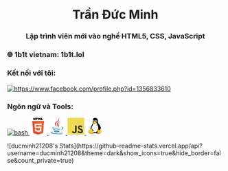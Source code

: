 <h1 align="center">Trần Đức Minh</h1>
<h3 align="center">Lập trình viên mới vào nghề HTML5, CSS, JavaScript</h3>

<h3 align=center">🌐 1b1t vietnam: 1b1t.lol</h3>

<h3 align="left">Kết nối với tôi:</h3>
<p align="left">
<a href="https://fb.com/https://www.facebook.com/profile.php?id=1356833610" target="blank"><img align="center" src="https://raw.githubusercontent.com/rahuldkjain/github-profile-readme-generator/master/src/images/icons/Social/facebook.svg" alt="https://www.facebook.com/profile.php?id=1356833610" height="30" width="40" /></a>
</p>

<h3 align="left">Ngôn ngữ và Tools:</h3>
<p align="left"> <a href="https://www.gnu.org/software/bash/" target="_blank" rel="noreferrer"> <img src="https://www.vectorlogo.zone/logos/gnu_bash/gnu_bash-icon.svg" alt="bash" width="40" height="40"/> </a> <a href="https://www.w3.org/html/" target="_blank" rel="noreferrer"> <img src="https://raw.githubusercontent.com/devicons/devicon/master/icons/html5/html5-original-wordmark.svg" alt="html5" width="40" height="40"/> </a> <a href="https://www.java.com" target="_blank" rel="noreferrer"> <img src="https://raw.githubusercontent.com/devicons/devicon/master/icons/java/java-original.svg" alt="java" width="40" height="40"/> </a> <a href="https://developer.mozilla.org/en-US/docs/Web/JavaScript" target="_blank" rel="noreferrer"> <img src="https://raw.githubusercontent.com/devicons/devicon/master/icons/javascript/javascript-original.svg" alt="javascript" width="40" height="40"/> </a> <a href="https://www.linux.org/" target="_blank" rel="noreferrer"> <img src="https://raw.githubusercontent.com/devicons/devicon/master/icons/linux/linux-original.svg" alt="linux" width="40" height="40"/> </a> </p>
![ducminh21208's Stats](https://github-readme-stats.vercel.app/api?username=ducminh21208&theme=dark&show_icons=true&hide_border=false&count_private=true)
